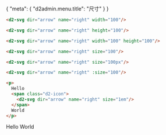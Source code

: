 <route>
{
  "meta": {
    "d2admin.menu.title": "尺寸"
  }
}
</route>

``` html
<d2-svg dir="arrow" name="right" width="100"/>
```
<d2-svg dir="arrow" name="right" width="100"/>

``` html
<d2-svg dir="arrow" name="right" height="100"/>
```
<d2-svg dir="arrow" name="right" height="100"/>

``` html
<d2-svg dir="arrow" name="right" width="100" height="100"/>
```
<d2-svg dir="arrow" name="right" width="100" height="100"/>

``` html
<d2-svg dir="arrow" name="right" size="100"/>
```
<d2-svg dir="arrow" name="right" size="100"/>

``` html
<d2-svg dir="arrow" name="right" size="100px"/>
```
<d2-svg dir="arrow" name="right" size="100px"/>

``` html
<d2-svg dir="arrow" name="right" :size="100"/>
```
<d2-svg dir="arrow" name="right" :size="100"/>

``` html
<p>
  Hello
  <span class="d2-icon">
    <d2-svg dir="arrow" name="right" size="1em"/>
  </span>
  World
</p>
```
<p>
  Hello
  <span class="d2-icon">
    <d2-svg dir="arrow" name="right" size="1em"/>
  </span>
  World
</p>
